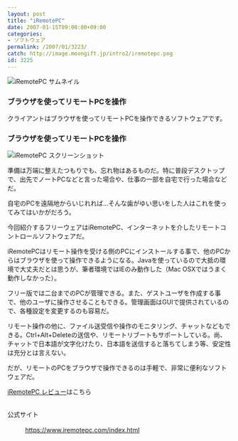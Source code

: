 ```yaml
---
layout: post
title: "iRemotePC"
date: 2007-01-15T09:00:00+09:00
categories:
- ソフトウェア
permalink: /2007/01/3223/
catch: http://image.moongift.jp/intro2/iremotepc.png
id: 3225
---
```

 ![iRemotePC サムネイル](http://image.moongift.jp/intro2/iremotepc.t.png "iRemotePC サムネイル")
  

### ブラウザを使ってリモートPCを操作
  
クライアントはブラウザを使ってリモートPCを操作できるソフトウェアです。  
<!--more-->  

### ブラウザを使ってリモートPCを操作
  

![iRemotePC スクリーンショット](http://image.moongift.jp/intro2/iremotepc.png "iRemotePC スクリーンショット")

  

準備は万端に整えたつもりでも、忘れ物はあるものだ。特に普段デスクトップで、出先でノートPCなどと言った場合や、仕事の一部を自宅で行った場合などだ。

  

自宅のPCを遠隔地からいじれれば…そんな歯がゆい思いをした人はこれを使ってみてはいかがだろう。

  

今回紹介するフリーウェアはiRemotePC、インターネットを介したリモートコントロールソフトウェアだ。

  

iRemotePCはリモート操作を受ける側のPCにインストールする事で、他のPCからはブラウザを使って操作できるようになる。Javaを使っているので大抵の環境で大丈夫だとは思うが、筆者環境ではIEのみ動作した（Mac OSXではうまく動作しなかった）。

  

フリー版では二台までのPCが管理できる。また、ゲストユーザを作成する事で、他のユーザに操作させることもできる。管理画面はGUIで提供されているので、各種設定を変更するのも容易だ。

  

リモート操作の他に、ファイル送受信や操作のモニタリング、チャットなどもできる。Ctrl+Alt+Deleteの送信や、リモートリブートもサポートしている。尚、チャットで日本語が文字化けたり、日本語を送信すると落ちてしまう等、安定性は充分とは言えない。

  

だが、リモートのPCをブラウザで操作できるのは手軽で、非常に便利なソフトウェアだ。

  

[iRemotePC レビュー](http://oss.moongift.jp/review/i-3249.html)はこちら

  
<dl>
<br><dt>公式サイト</dt>
<br><dd><a href="https://www.iremotepc.com/index.html" target="_blank">https://www.iremotepc.com/index.html</a></dd>
<br>
</dl>